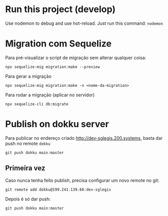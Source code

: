 
# Run this project (develop)
Use nodemon to debug and use hot-reload. Just run this command:
`nodemon`

# Migration com Sequelize

Para pré-visualizar o script de migração sem alterar qualquer coisa:

`npx sequelize-mig migration:make --preview`

Para gerar a migração

`npx sequelize-mig migration:make -n <nome-da-migration>`

Para rodar a migração (aplicar no servidor)

`npx sequelize-cli db:migrate`

# Publish on dokku server

Para publicar no endereço criado http://dev-sglegis.200.systems, basta dar push no remote `dokku`

`git push dokku main:master`

## Primeira vez

Caso nunca tenha feito publish, precisa configurar um novo remote no git:

`git remote add dokku@199.241.139.66:dev-sglegis`


Depois é só dar push:

`git push dokku main:master`

